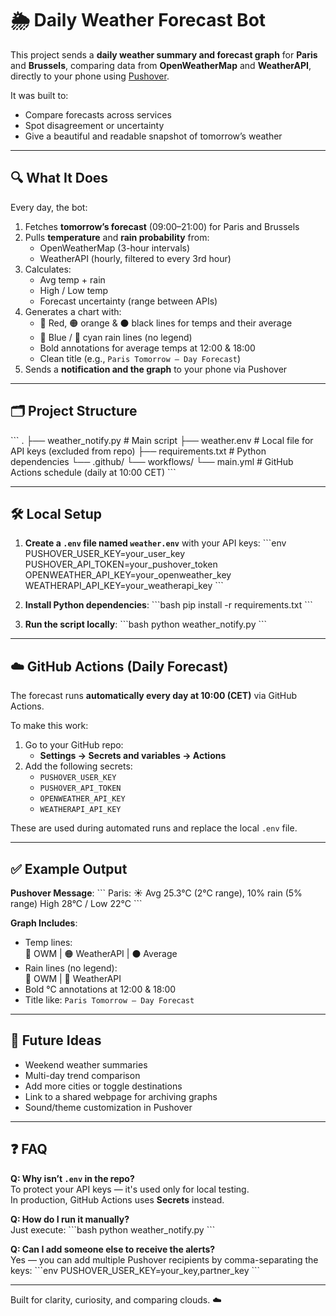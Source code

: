 # 🌦️ Daily Weather Forecast Bot

This project sends a **daily weather summary and forecast graph** for **Paris** and **Brussels**, comparing data from **OpenWeatherMap** and **WeatherAPI**, directly to your phone using [Pushover](https://pushover.net/).

It was built to:
- Compare forecasts across services
- Spot disagreement or uncertainty
- Give a beautiful and readable snapshot of tomorrow’s weather

---

## 🔍 What It Does

Every day, the bot:

1. Fetches **tomorrow’s forecast** (09:00–21:00) for Paris and Brussels
2. Pulls **temperature** and **rain probability** from:
   - OpenWeatherMap (3-hour intervals)
   - WeatherAPI (hourly, filtered to every 3rd hour)
3. Calculates:
   - Avg temp + rain
   - High / Low temp
   - Forecast uncertainty (range between APIs)
4. Generates a chart with:
   - 🔴 Red, 🟠 orange & ⚫ black lines for temps and their average
   - 🔵 Blue / 🔹 cyan rain lines (no legend)
   - Bold annotations for average temps at 12:00 & 18:00
   - Clean title (e.g., `Paris Tomorrow – Day Forecast`)
5. Sends a **notification and the graph** to your phone via Pushover

---

## 🗂️ Project Structure

\`\`\`
.
├── weather_notify.py         # Main script
├── weather.env               # Local file for API keys (excluded from repo)
├── requirements.txt          # Python dependencies
└── .github/
    └── workflows/
        └── main.yml          # GitHub Actions schedule (daily at 10:00 CET)
\`\`\`

---

## 🛠️ Local Setup

1. **Create a `.env` file named `weather.env`** with your API keys:
\`\`\`env
PUSHOVER_USER_KEY=your_user_key
PUSHOVER_API_TOKEN=your_pushover_token
OPENWEATHER_API_KEY=your_openweather_key
WEATHERAPI_API_KEY=your_weatherapi_key
\`\`\`

2. **Install Python dependencies**:
\`\`\`bash
pip install -r requirements.txt
\`\`\`

3. **Run the script locally**:
\`\`\`bash
python weather_notify.py
\`\`\`

---

## ☁️ GitHub Actions (Daily Forecast)

The forecast runs **automatically every day at 10:00 (CET)** via GitHub Actions.

To make this work:

1. Go to your GitHub repo:
   - **Settings → Secrets and variables → Actions**
2. Add the following secrets:
   - `PUSHOVER_USER_KEY`
   - `PUSHOVER_API_TOKEN`
   - `OPENWEATHER_API_KEY`
   - `WEATHERAPI_API_KEY`

These are used during automated runs and replace the local `.env` file.

---

## ✅ Example Output

**Pushover Message**:
\`\`\`
Paris: ☀️ Avg 25.3°C (2°C range), 10% rain (5% range)
High 28°C / Low 22°C
\`\`\`

**Graph Includes**:
- Temp lines:  
  🔴 OWM | 🟠 WeatherAPI | ⚫ Average  
- Rain lines (no legend):  
  🔵 OWM | 🔹 WeatherAPI  
- Bold °C annotations at 12:00 & 18:00  
- Title like: `Paris Tomorrow – Day Forecast`

---

## 🚀 Future Ideas

- Weekend weather summaries
- Multi-day trend comparison
- Add more cities or toggle destinations
- Link to a shared webpage for archiving graphs
- Sound/theme customization in Pushover

---

## ❓ FAQ

**Q: Why isn’t `.env` in the repo?**  
To protect your API keys — it's used only for local testing.  
In production, GitHub Actions uses **Secrets** instead.

**Q: How do I run it manually?**  
Just execute:
\`\`\`bash
python weather_notify.py
\`\`\`

**Q: Can I add someone else to receive the alerts?**  
Yes — you can add multiple Pushover recipients by comma-separating the keys:
\`\`\`env
PUSHOVER_USER_KEY=your_key,partner_key
\`\`\`

---

Built for clarity, curiosity, and comparing clouds. ☁️

